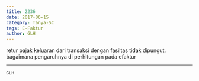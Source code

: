 ```yaml
---
title: 2236
date: 2017-06-15
category: Tanya-SC
tags: E-Faktur
author: GLH
---
```


retur pajak keluaran dari transaksi dengan fasiltas tidak dipungut. bagaimana pengaruhnya di perhitungan pada efaktur

---



`GLH`
